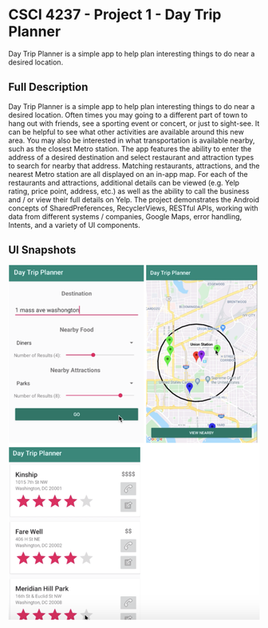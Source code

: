 # CSCI 4237 - Project 1 - Day Trip Planner
Day Trip Planner is a simple app to help plan interesting things to do near a desired location.

## Full Description
Day Trip Planner is a simple app to help plan interesting things to do near a desired location. Often times you may going to a different part of town to hang out with friends, see a sporting event or concert, or just to sight-see. It can be helpful to see what other activities are available around this new area. You may also be interested in what transportation is available nearby, such as the closest Metro station.
The app features the ability to enter the address of a desired destination and select restaurant and attraction types to search for nearby that address. Matching restaurants, attractions, and the nearest Metro station are all displayed on an in-app map. For each of the restaurants and attractions, additional details can be viewed (e.g. Yelp rating, price point, address, etc.) as well as the ability to call the business and / or view their full details on Yelp.
The project demonstrates the Android concepts of SharedPreferences, RecyclerViews, RESTful APIs, working with data from different systems / companies, Google Maps, error handling, Intents, and a variety of UI components.

## UI Snapshots
![UI Image](https://github.com/brookeclaroni/day-trip-planner/blob/master/UI%20Snapshots.png)
